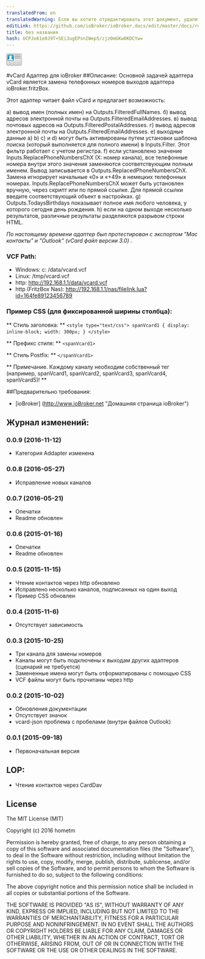 ```yaml
---
translatedFrom: en
translatedWarning: Если вы хотите отредактировать этот документ, удалите поле «translationFrom», в противном случае этот документ будет снова автоматически переведен
editLink: https://github.com/ioBroker/ioBroker.docs/edit/master/docs/ru/adapterref/iobroker.vcard/README.md
title: без названия
hash: UCPJo61e0J9T+5Ei3ugEPsnIWep5/zjz0mGKw0KDCYw=
---
```

![логотип](../../../en/adapterref/iobroker.vcard/admin/vcard.png)

#vCard Адаптер для ioBroker
##Описание:
Основной задачей адаптера vCard является замена телефонных номеров выходов адаптера ioBroker.fritzBox.

Этот адаптер читает файл vCard и предлагает возможность:

а) вывод имен (полных имен) на Outputs.FilteredFullNames.
б) вывод адресов электронной почты на Outputs.FilteredEmailAddresses.
в) вывод почтовых адресов на Outputs.FilteredPostalAddresses.
г) вывод адресов электронной почты на Outputs.FilteredEmailAddresses.
e) выходные данные a) b) c) и d) могут быть активированы путем установки шаблона поиска (который выполняется для полного имени) в Inputs.Filter. Этот фильтр работает с учетом регистра.
f) если установлено значение Inputs.ReplacePhoneNumbersChX (X: номер канала), все телефонные номера внутри этого значения заменяются соответствующим полным именем. Вывод записывается в Outputs.ReplacedPhoneNumbersChX. Замена игнорирует начальные «0» и «+49» в немецких телефонных номерах. Inputs.ReplacePhoneNumbersChX может быть установлен вручную, через скрипт или по прямой ссылке.
Для прямой ссылки введите соответствующий объект в настройках.
g) Outputs.TodaysBirthdays показывает полное имя любого человека, у которого сегодня день рождения.
h) если на одном выходе несколько результатов, различные результаты разделяются разрывом строки HTML.

_По настоящему времени адаптер был протестирован с экспортом "Mac контакты" и "Outlook" (vCard файл версии 3.0) ._

### VCF Path:
* Windows: c: /data/vcard.vcf
* Linux: /tmp/vcard.vcf
* http: http://192.168.1.1/data/vcard.vcf
* http (FritzBox Nas): http://192.168.1.1/nas/filelink.lua?id=164fe89123456789

### Пример CSS (для фиксированной ширины столбца):
** Стиль заголовка: ** ` <style type="text/css"> spanVcard1 { display: inline-block; width: 300px; } </style> `

** Префикс стиля: ** `<spanVcard1>`

** Стиль Postfix: ** `</spanVcard1>`

** Примечание. Каждому каналу необходим собственный тег (например, spanVcard1, spanVcard2, spanVcard3, spanVcard4, spanVcard5)! **

##Предварительно требования:
- [ioBroker] (http://www.ioBroker.net "Домашняя страница ioBroker")

## Журнал изменений:
### 0.0.9 (2016-11-12)
* Категория Addapter изменена

### 0.0.8 (2016-05-27)
* Исправление новых каналов

### 0.0.7 (2016-05-21)
* Опечатки
* Readme обновлен

### 0.0.6 (2015-01-16)
* Опечатки
* Readme обновлен

### 0.0.5 (2015-11-15)
* Чтение контактов через http обновлено
* Исправлено несколько каналов, подписанных на один выход
* Пример CSS обновлен

### 0.0.4 (2015-11-6)
* Отсутствует зависимость

### 0.0.3 (2015-10-25)
* Три канала для замены номеров
* Каналы могут быть подключены к выходам других адаптеров (сценарий не требуется)
* Замененные имена могут быть отформатированы с помощью CSS
* VCF файлы могут быть прочитаны через http

### 0.0.2 (2015-10-02)
* Обновления документации
* Отсутствует значок
* vcard-json проблема с пробелами (внутри файлов Outlook)

### 0.0.1 (2015-09-18)
* Первоначальная версия

## LOP:
* Чтение контактов через CardDav

## License
The MIT License (MIT)

Copyright (c) 2016 hometm 

Permission is hereby granted, free of charge, to any person obtaining a copy
of this software and associated documentation files (the "Software"), to deal
in the Software without restriction, including without limitation the rights
to use, copy, modify, merge, publish, distribute, sublicense, and/or sell
copies of the Software, and to permit persons to whom the Software is
furnished to do so, subject to the following conditions:

The above copyright notice and this permission notice shall be included in
all copies or substantial portions of the Software.

THE SOFTWARE IS PROVIDED "AS IS", WITHOUT WARRANTY OF ANY KIND, EXPRESS OR
IMPLIED, INCLUDING BUT NOT LIMITED TO THE WARRANTIES OF MERCHANTABILITY,
FITNESS FOR A PARTICULAR PURPOSE AND NONINFRINGEMENT. IN NO EVENT SHALL THE
AUTHORS OR COPYRIGHT HOLDERS BE LIABLE FOR ANY CLAIM, DAMAGES OR OTHER
LIABILITY, WHETHER IN AN ACTION OF CONTRACT, TORT OR OTHERWISE, ARISING FROM,
OUT OF OR IN CONNECTION WITH THE SOFTWARE OR THE USE OR OTHER DEALINGS IN
THE SOFTWARE.